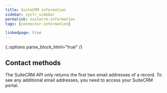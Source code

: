 ```yaml
---
title: SuiteCRM information
sidebar: cyclr_sidebar
permalink: suitecrm-information
tags: [connector-information]

linkedpage: true
---
```

{::options parse_block_html="true" /}

<section class="card">

## Contact methods

The SuiteCRM API only returns the first two email addresses of a record.  To see any additional email addresses, you need to access your SuiteCRM portal.

</section>
